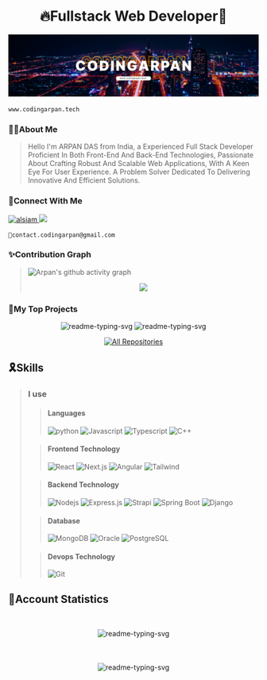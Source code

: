 <h1 align="center">🔥Fullstack Web Developer🏅</h1>

![Arpan Das | CodingArpan](/assets/images/headerimage.svg)

```
www.codingarpan.tech
```

### 🧑‍💻About Me
> Hello I'm ARPAN DAS from India, a Experienced Full Stack Developer Proficient In Both Front-End And Back-End Technologies, Passionate About Crafting Robust And Scalable Web Applications, With A Keen Eye For User Experience. A Problem Solver Dedicated To Delivering Innovative And Efficient Solutions. 

### 🤝Connect With Me

<p align="left">
 <a href="https://linkedin.com/in/codingarpan" target="_blank">
  <img src="https://img.shields.io/badge/LinkedIn-0077B5?style=for-the-badge&logo=linkedin&logoColor=white" alt="alsiam"/>
 </a>
 <a href="https://twitter.com/codingarpan" target="_blank">
  <img src="https://img.shields.io/badge/Twitter-1DA1F2?style=for-the-badge&logo=twitter&logoColor=white" />
 </a>
</p>

```
📧contact.codingarpan@gmail.com
```

### ✨Contribution Graph

>![Arpan's github activity graph](https://github-readme-activity-graph.vercel.app/graph?username=codingarpan&bg_color=transparent&color=a364ff&line=6c35de&point=FF9843&area=true&hide_border=true)
><p align="center"><img src="https://github-readme-stats.vercel.app/api/top-langs/?username=codingarpan&layout=compact&bg_color=000000&title_color=ffffff&text_color=D9D9D9&icon_color=ffffff&border_color=ffffff&hide_border=true&&card_width=600"/></p>

### 🏅My Top Projects
<p align="center">
    <img width="300" src="https://github-readme-stats.vercel.app/api/pin/?username=codingarpan&repo=CutifyURL&show_icons=true&title_color=ffffff&text_color=D9D9D9&icon_color=ffffff&border_color=ffffff&hide_border=false&bg_color=60,8364e8,d397fa" alt="readme-typing-svg"/>
    <img width="300" src="https://github-readme-stats.vercel.app/api/pin/?username=codingarpan&repo=Profit_Calculator&show_icons=true&title_color=ffffff&text_color=D9D9D9&icon_color=ffffff&border_color=ffffff&hide_border=false&bg_color=60,8364e8,d397fa" alt="readme-typing-svg"/>
</p>
<p align="center">
  <a href="https://github.com/codingarpan?tab=repositories" target="_blank"><img alt="All Repositories" title="All Repositories" src="https://img.shields.io/badge/-All%20Repos-2962FF?style=for-the-badge&logo=koding&logoColor=white"/></a>
</p>

## 🎗️Skills

>### I use
>
>>#### Languages
>>![python](https://img.shields.io/badge/python-black?style=for-the-badge&logo=python&logoColor=%233776AB&labelColor=000000&color=%233776AB)
>>![Javascript](https://img.shields.io/badge/Javascript-F0DB4F?style=for-the-badge&labelColor=black&logo=javascript&logoColor=F0DB4F)
>>![Typescript](https://img.shields.io/badge/Typescript-007acc?style=for-the-badge&labelColor=black&logo=typescript&logoColor=007acc)
>>![C++](https://img.shields.io/badge/C%2B%2B-black?style=for-the-badge&logo=C%2B%2B&logoColor=%23A8B9CC&labelColor=000000&color=%23A8B9CC)
>
>>####  Frontend Technology
>>
>>![React](https://img.shields.io/badge/-React-61DBFB?style=for-the-badge&labelColor=black&logo=react&logoColor=61DBFB)
>>![Next.js](https://img.shields.io/badge/next.js-000000?style=for-the-badge&logo=nextdotjs&logoColor=white)
>>![Angular](https://img.shields.io/badge/angular-black?style=for-the-badge&logo=Angular&logoColor=e13136&labelColor=000000&color=e13136)
>>![Tailwind](https://img.shields.io/badge/Tailwind_CSS-092749?style=for-the-badge&logo=tailwindcss&logoColor=06B6D4&labelColor=000000)
>
>>####  Backend Technology
>>
>>![Nodejs](https://img.shields.io/badge/Nodejs-3C873A?style=for-the-badge&labelColor=black&logo=node.js&logoColor=3C873A)
>>![Express.js](https://img.shields.io/badge/Express.js-000000?style=for-the-badge&logo=express&logoColor=white)
>>![Strapi](https://img.shields.io/badge/strapi-2E7EEA?style=for-the-badge&logo=strapi&logoColor=white)
>>![Spring Boot](https://img.shields.io/badge/Spring%20Boot-black?style=for-the-badge&logo=Spring%20Boot&logoColor=%236DB33F&labelColor=000000&color=%236DB33F)
>>![Django](https://img.shields.io/badge/django-black?style=for-the-badge&logo=django&logoColor=%23169049&labelColor=000000&color=%23092E20)
>
>>####  Database
>>
>>![MongoDB](https://img.shields.io/badge/MongoDB-4EA94B?style=for-the-badge&logo=mongodb&logoColor=white)
>>![Oracle](https://img.shields.io/badge/Oracle-black?style=for-the-badge&logo=Oracle&logoColor=%23F80000&labelColor=000000&color=%23F80000)
>>![PostgreSQL](https://img.shields.io/badge/PostgreSQL-black?style=for-the-badge&logo=PostgreSQL&logoColor=%234169E1&labelColor=000000&color=%234169E1)
>
>>####  Devops Technology
>>
>>![Git](https://img.shields.io/badge/Git-F05032?style=for-the-badge&logo=git&logoColor=white)

## 📒Account Statistics
<br>
<p align="center">
    <img width="400" src="https://github-readme-stats.vercel.app/api?username=codingarpan&show_icons=true&title_color=ffffff&text_color=e0e0e0&icon_color=ffc7ff&border_color=ffc7ff&hide_border=false&bg_color=60,d397fa,6c35de&include_all_commits=true&text_bold=false&ring_color=FF9843&number_format=long&show=prs_merged&card_width=400" alt="readme-typing-svg"/>
    <br>
    <br>
    <br>
    <br>
    <img width="1000"  src="https://streak-stats.demolab.com?user=codingarpan&theme=ambient-gradient&date_format=M%20j%5B%2C%20Y%5D" alt="readme-typing-svg"/>
</p>




